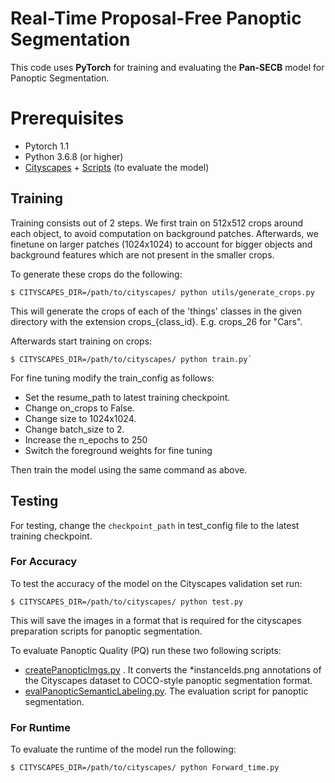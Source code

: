 # Real-Time Proposal-Free Panoptic Segmentation 

This code uses **PyTorch** for training and evaluating the **Pan-SECB** model for Panoptic Segmentation.

# Prerequisites

* Pytorch 1.1
* Python 3.6.8 (or higher)
* [Cityscapes](https://www.cityscapes-dataset.com/) + [Scripts](https://github.com/mcordts/cityscapesScripts/tree/master/cityscapesscripts/preparation) (to evaluate the model)

## Training

Training consists out of 2 steps. We first train on 512x512 crops around each object, to avoid computation on background patches. Afterwards, we finetune on larger patches (1024x1024) to account for bigger objects and background features which are not present in the smaller crops.

To generate these crops do the following:
```
$ CITYSCAPES_DIR=/path/to/cityscapes/ python utils/generate_crops.py
```
This will generate the crops of each of the 'things' classes in the given directory with the extension crops_{class_id}. E.g. crops_26 for "Cars".

Afterwards start training on crops:
```
$ CITYSCAPES_DIR=/path/to/cityscapes/ python train.py`
```
For fine tuning modify the train_config as follows:
* Set the resume_path to latest training checkpoint.
* Change on_crops to False.
* Change size to 1024x1024.
* Change batch_size to 2.
* Increase the n_epochs to 250
* Switch the foreground weights for fine tuning

Then train the model using the same command as above.

## Testing
For testing, change the `checkpoint_path` in test_config file to the latest training checkpoint. 
###  For Accuracy
To test the accuracy of the model on the Cityscapes validation set run:
```
$ CITYSCAPES_DIR=/path/to/cityscapes/ python test.py
```
This will save the images in a format that is required for the cityscapes preparation scripts for panoptic segmentation.
 
 To evaluate Panoptic Quality (PQ) run these two following scripts:
 * [createPanopticImgs.py](https://github.com/mcordts/cityscapesScripts/blob/master/cityscapesscripts/preparation/createPanopticImgs.py "createPanopticImgs.py") . It converts the *instanceIds.png annotations of the Cityscapes dataset to COCO-style panoptic segmentation format.
 * [evalPanopticSemanticLabeling.py](https://github.com/mcordts/cityscapesScripts/blob/master/cityscapesscripts/evaluation/evalPanopticSemanticLabeling.py "evalPanopticSemanticLabeling.py"). The evaluation script for panoptic segmentation.

### For Runtime
To evaluate the runtime of the model run the following:
```
$ CITYSCAPES_DIR=/path/to/cityscapes/ python Forward_time.py
```
